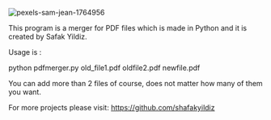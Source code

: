 ![pexels-sam-jean-1764956](https://user-images.githubusercontent.com/29509461/114718264-8469ee00-9d3e-11eb-811d-a71e0f3c0ec1.jpg)



This program is a merger for PDF files which is made in Python and it is created by Safak Yildiz.

Usage is :

python pdfmerger.py old_file1.pdf oldfile2.pdf newfile.pdf

You can add more than 2 files of course, does not matter how many of them you want.

For more projects please visit: https://github.com/shafakyildiz
